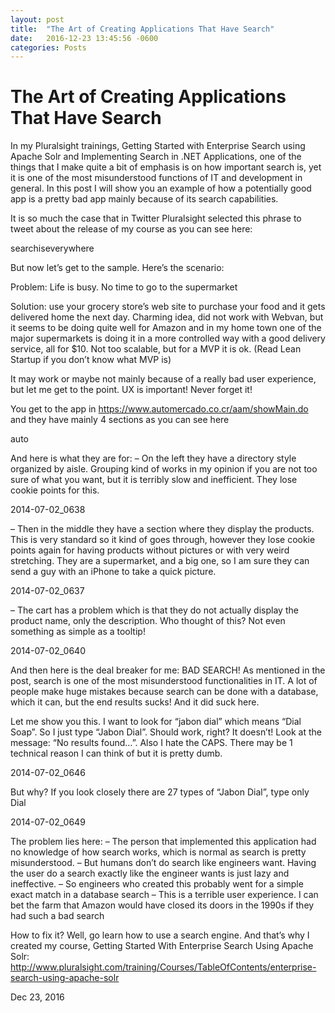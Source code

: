 ```yaml
---
layout: post
title:  "The Art of Creating Applications That Have Search"
date:   2016-12-23 13:45:56 -0600
categories: Posts
---
```

# The Art of Creating Applications That Have Search

In my Pluralsight trainings, Getting Started with Enterprise Search using Apache Solr and Implementing Search in .NET Applications, one of the things that I make quite a bit of emphasis is on how important search is, yet it is one of the most misunderstood functions of IT and development in general. In this post I will show you an example of how a potentially good app is a pretty bad app mainly because of its search capabilities.

It is so much the case that in Twitter Pluralsight selected this phrase to tweet about the release of my course as you can see here:

searchiseverywhere

But now let’s get to the sample. Here’s the scenario:

Problem: Life is busy. No time to go to the supermarket

Solution: use your grocery store’s web site to purchase your food and it gets delivered home the next day. Charming idea, did not work with Webvan, but it seems to be doing quite well for Amazon and in my home town one of the major supermarkets is doing it in a more controlled way with a good delivery service, all for $10. Not too scalable, but for a MVP it is ok. (Read Lean Startup if you don’t know what MVP is)

It may work or maybe not mainly because of a really bad user experience, but let me get to the point. UX is important! Never forget it!

You get to the app in https://www.automercado.co.cr/aam/showMain.do and they have mainly 4 sections as you can see here

auto

And here is what they are for:
– On the left they have a directory style organized by aisle. Grouping kind of works in my opinion if you are not too sure of what you want, but it is terribly slow and inefficient. They lose cookie points for this.

2014-07-02_0638

– Then in the middle they have a section where they display the products. This is very standard so it kind of goes through, however they lose cookie points again for having products without pictures or with very weird stretching. They are a supermarket, and a big one, so I am sure they can send a guy with an iPhone to take a quick picture.

2014-07-02_0637

– The cart has a problem which is that they do not actually display the product name, only the description. Who thought of this? Not even something as simple as a tooltip!

2014-07-02_0640

And then here is the deal breaker for me: BAD SEARCH! As mentioned in the post, search is one of the most misunderstood functionalities in IT. A lot of people make huge mistakes because search can be done with a database, which it can, but the end results sucks! And it did suck here.

Let me show you this. I want to look for “jabon dial” which means “Dial Soap”. So I just type “Jabon Dial”. Should work, right? It doesn’t! Look at the message: “No results found…”. Also I hate the CAPS. There may be 1 technical reason I can think of but it is pretty dumb.

2014-07-02_0646

But why? If you look closely there are 27 types of “Jabon Dial”, type only Dial

2014-07-02_0649

The problem lies here:
– The person that implemented this application had no knowledge of how search works, which is normal as search is pretty misunderstood.
– But humans don’t do search like engineers want. Having the user do a search exactly like the engineer wants is just lazy and ineffective.
– So engineers who created this probably went for a simple exact match in a database search
– This is a terrible user experience. I can bet the farm that Amazon would have closed its doors in the 1990s if they had such a bad search

How to fix it? Well, go learn how to use a search engine. And that’s why I created my course, Getting Started With Enterprise Search Using Apache Solr: http://www.pluralsight.com/training/Courses/TableOfContents/enterprise-search-using-apache-solr

Dec 23, 2016
